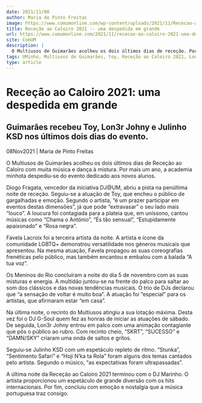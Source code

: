 ```yaml
---
date: 2021/11/08
author: Maria de Pinto Freitas
image: https://www.comumonline.com/wp-content/uploads/2021/11/Rececao-ao-Caloiro-2021-1500x1000.jpg
title: Receção ao Caloiro 2021 -- uma despedida em grande
url: https://www.comumonline.com/2021/11/rececao-ao-caloiro-2021-uma-despedida-em-grande/
site: ComUM
description: |
  O Multiusos de Guimarães acolheu os dois últimos dias de receção. Por mais um ano, a academia minhota despediu-se do evento dedicado aos caloiros.
tags: UMinho, Multiusos de Guimarães, toy, Receção ao Caloiro 2021, Lon3r Johnny, Julinho KSD
type: article
---
```



# Receção ao Caloiro 2021: uma despedida em grande

## Guimarães recebeu Toy, Lon3r Johny e Julinho KSD nos últimos dois dias do evento.

08Nov2021 | Maria de Pinto Freitas

O Multiusos de Guimarães acolheu os dois últimos dias de Receção ao Caloiro com muita música e dança à mistura. Por mais um ano, a academia minhota despediu-se do evento dedicado aos novos alunos.

Diogo Fragata, vencedor da iniciativa DJ@UM, abriu a pista na penúltima noite de receção. Seguiu-se a atuação de Toy, que encheu o público de gargalhadas e emoção. Segundo o artista, “é um prazer participar em eventos destas dimensões”, já que pode “extravasar” o seu lado mais “louco”. A loucura foi contagiada para a plateia que, em uníssono, cantou músicas como “Chama o António”, “És tão sensual”, “Estupidamente apaixonado” e “Rosa negra”.

Favela Lacroix foi a terceira artista da noite. A artista e ícone da comunidade LGBTQ+ demonstrou versatilidade nos géneros musicais que apresentou. Na mesma atuação, Favela propagou as suas coreografias frenéticas pelo público, mas também encantou e embalou com a balada “A tua voz”.

Os Meninos do Rio concluíram a noite do dia 5 de novembro com as suas misturas e energia. A multidão juntou-se na frente do palco para saltar ao som dos clássicos e das novas tendências musicais. O trio de DJs declarou que “a sensação de voltar é muito boa”. A atuação foi “especial” para os artistas, que afirmaram estar “em casa”.

Na última noite, o recinto do Multiusos atingiu a sua lotação máxima. Desta vez foi o DJ G-Soul quem fez as honras de iniciar as atuações de sábado. De seguida, Lon3r Johny entrou em palco com uma animação contagiante que pôs o público ao rubro. Com recinto cheio, “SKRT”, “SUCESSO” e “DAMN/SKY” criaram uma onda de saltos e gritos.

Seguiu-se Julinho KSD com um espetáculo repleto de ritmo. “Stunka”,  “Sentimento Safari” e “Hoji N’ka ta Rola” foram alguns dos temas cantados pelo artista. Segundo o músico, “as expectativas foram ultrapassadas”.

A última noite da Receção ao Caloiro 2021 terminou com o DJ Marinho. O artista proporcionou um espetáculo de grande diversão com os hits internacionais. Por fim, concluiu com emoção e nostalgia  que a música portuguesa traz consigo.
